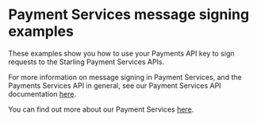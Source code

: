 # Payment Services message signing examples

These examples show you how to use your Payments API key to sign requests to the Starling Payment Services APIs.

For more information on message signing in Payment Services, and the Payments Services API in general, see our Payment Services API documentation [here](https://developer.starlingbank.com/payments/docs).

You can find out more about our Payment Services [here](https://developer.starlingbank.com/payments).
